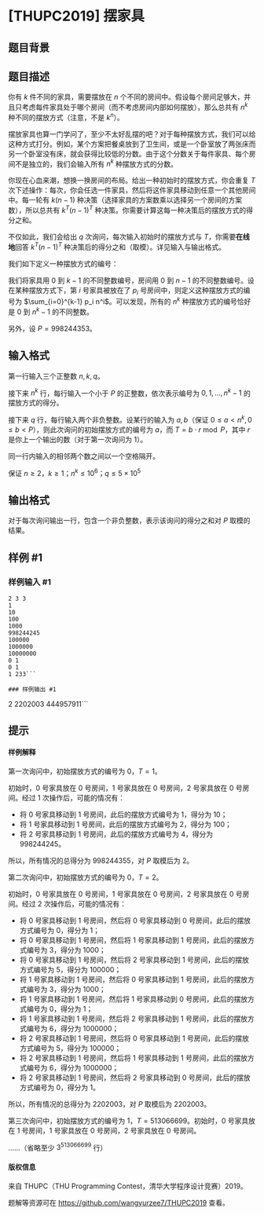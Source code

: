 # [THUPC2019] 摆家具

## 题目背景



## 题目描述

你有 $k$ 件不同的家具，需要摆放在 $n$ 个不同的房间中。假设每个房间足够大，并且只考虑每件家具处于哪个房间（而不考虑房间内部如何摆放），那么总共有 $n^k$ 种不同的摆放方式（注意，不是 $k^n$）。

摆放家具也算一门学问了，至少不太好乱摆的吧？对于每种摆放方式，我们可以给这种方式打分。例如，某个方案把餐桌放到了卫生间，或是一个卧室放了两张床而另一个卧室没有床，就会获得比较低的分数。由于这个分数关于每件家具、每个房间不是独立的，我们会输入所有 $n^k$ 种摆放方式的分数。

你现在心血来潮，想换一换房间的布局。给出一种初始时的摆放方式，你会重复 $T$ 次下述操作：每次，你会任选一件家具，然后将这件家具移动到任意一个其他房间中。每一轮有 $k(n-1)$ 种决策（选择家具的方案数乘以选择另一个房间的方案数），所以总共有 $k^T(n-1)^T$ 种决策。你需要计算这每一种决策后的摆放方式的得分之和。

不仅如此，我们会给出 $q$ 次询问，每次输入初始时的摆放方式与 $T$，你需要**在线地**回答 $k^T(n-1)^T$ 种决策后的得分之和（取模）。详见输入与输出格式。

我们如下定义一种摆放方式的编号：

我们将家具用 0 到 $k-1$ 的不同整数编号，房间用 $0$ 到 $n-1$ 的不同整数编号。设在某种摆放方式下，第 $i$ 号家具被放在了 $p_i$ 号房间中，则定义这种摆放方式的编号为 $\sum_{i=0}^{k-1} p_i n^i$。可以发现，所有的 $n^k$ 种摆放方式的编号恰好是 $0$ 到 $n^k -1$ 的不同整数。

另外，设 $P=998244353$。

## 输入格式

第一行输入三个正整数 $n, k, q$。

接下来 $n^k$ 行，每行输入一个小于 $P$ 的正整数，依次表示编号为 $0, 1, \dots, n^k - 1$ 的摆放方式的得分。

接下来 $q$ 行，每行输入两个非负整数。设某行的输入为 $a, b$（保证 $0 \leq a < n^k, 0 \leq b < P$），则此次询问的初始摆放方式的编号为 $a$，而 $T=b \cdot r \bmod P$，其中 $r$ 是你上一个输出的数（对于第一次询问为 $1$）。

同一行内输入的相邻两个数之间以一个空格隔开。

保证 $n \geq 2$，$k \geq 1$；$n^k \leq 10^6$；$q \leq 5 \times 10^5$

## 输出格式

对于每次询问输出一行，包含一个非负整数，表示该询问的得分之和对 $P$ 取模的结果。

## 样例 #1

### 样例输入 #1
```
2 3 3
1
10
100
1000
998244245
100000
1000000
10000000
0 1
0 1
1 233```

### 样例输出 #1

```
2
2202003
444957911```

## 提示

#### 样例解释
第一次询问中，初始摆放方式的编号为 $0$，$T=1$。

初始时，$0$ 号家具放在 $0$ 号房间，$1$ 号家具放在 $0$ 号房间，$2$ 号家具放在 $0$ 号房间。经过 $1$ 次操作后，可能的情况有：

* 将 $0$ 号家具移动到 $1$ 号房间，此后的摆放方式编号为 $1$，得分为 $10$；
* 将 $1$ 号家具移动到 $1$ 号房间，此后的摆放方式编号为 $2$，得分为 $100$；
* 将 $2$ 号家具移动到 $1$ 号房间，此后的摆放方式编号为 $4$，得分为 $998244245$。

所以，所有情况的总得分为 $998244355$，对 $P$ 取模后为 $2$。

第二次询问中，初始摆放方式的编号为 $0$，$T=2$。

初始时，$0$ 号家具放在 $0$ 号房间，$1$ 号家具放在 $0$ 号房间，$2$ 号家具放在 $0$ 号房间。经过 $2$ 次操作后，可能的情况有：

* 将 $0$ 号家具移动到 $1$ 号房间，然后将 $0$ 号家具移动到 $0$ 号房间，此后的摆放方式编号为 $0$，得分为 $1$；
* 将 $0$ 号家具移动到 $1$ 号房间，然后将 $1$ 号家具移动到 $1$ 号房间，此后的摆放方式编号为 $3$，得分为 $1000$；
* 将 $0$ 号家具移动到 $1$ 号房间，然后将 $2$ 号家具移动到 $1$ 号房间，此后的摆放方式编号为 $5$，得分为 $100000$；
* 将 $1$ 号家具移动到 $1$ 号房间，然后将 $0$ 号家具移动到 $1$ 号房间，此后的摆放方式编号为 $3$，得分为 $1000$；
* 将 $1$ 号家具移动到 $1$ 号房间，然后将 $1$ 号家具移动到 $0$ 号房间，此后的摆放方式编号为 $0$，得分为 $1$；
* 将 $1$ 号家具移动到 $1$ 号房间，然后将 $2$ 号家具移动到 $1$ 号房间，此后的摆放方式编号为 $6$，得分为 $1000000$；
* 将 $2$ 号家具移动到 $1$ 号房间，然后将 $0$ 号家具移动到 $1$ 号房间，此后的摆放方式编号为 $5$，得分为 $100000$；
* 将 $2$ 号家具移动到 $1$ 号房间，然后将 $1$ 号家具移动到 $1$ 号房间，此后的摆放方式编号为 $6$，得分为 $1000000$；
* 将 $2$ 号家具移动到 $1$ 号房间，然后将 $2$ 号家具移动到 $0$ 号房间，此后的摆放方式编号为 $0$，得分为 $1$。

所以，所有情况的总得分为 $2202003$，对 $P$ 取模后为 $2202003$。

第三次询问中，初始摆放方式的编号为 $1$，$T=513066699$。初始时，$0$ 号家具放在 $1$ 号房间，$1$ 号家具放在 $0$ 号房间，$2$ 号家具放在 $0$ 号房间。

……（省略至少 $3^{513066699}$ 行）

#### 版权信息
来自 THUPC（THU Programming Contest，清华大学程序设计竞赛）2019。

题解等资源可在 https://github.com/wangyurzee7/THUPC2019 查看。
